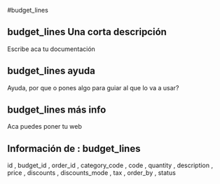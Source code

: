 #budget_lines
## budget_lines Una corta descripción
Escribe aca tu documentación

## budget_lines ayuda
Ayuda, por que o pones algo para guiar al que lo va a usar?

## budget_lines más info
Aca puedes poner tu web

## Información de : budget_lines 
id , 
  budget_id , 
  order_id , 
  category_code , 
  code , 
  quantity , 
  description , 
  price , 
  discounts , 
  discounts_mode , 
  tax , 
  order_by , 
  status 
  